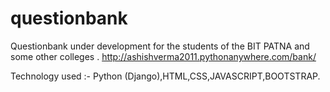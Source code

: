 # questionbank
Questionbank under development for the students of the BIT PATNA and some other colleges .
http://ashishverma2011.pythonanywhere.com/bank/

Technology used :- Python (Django),HTML,CSS,JAVASCRIPT,BOOTSTRAP.
